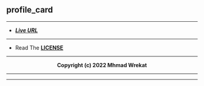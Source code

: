 ## profile_card

---
- ***[Live URL](https://wrekat.vercel.app/)***

---
- Read The **[LICENSE](./LICENSE)**

---
<b>
<p align="center">
Copyright (c) 2022 Mhmad Wrekat
</p>

---







---
<!--
      <h1 className="pt-8 text-2xl font-bold lg:pt-0">Programming Languages</h1>
                            <div className="pt-3 mx-auto border-b-2 border-green-500 opacity-25 w-5/5 lg:mx-0"></div>
                            <div className="flex flex-wrap items-center justify-between mx-auto mt-6 w-5/5 lg:pb-0 lg:w-full">

                                <section className='grid grid-cols-4 gap-3 sm:grid-cols-6'>
                                    <p className='font-serif font-bold '>Python </p><img src='./assest/python.png' className="h-6 fill-current animate-bounce" />
                                    <p className='font-serif font-bold'>Django </p><img src='./assest/django.png' className="h-6 fill-current animate-bounce" />
                                    <p className='font-serif font-bold'>Postgres </p><img src='./assest/postgre.png' className="h-6 fill-current animate-bounce" />
                                    <p className='font-serif font-bold'>JS </p><img src='./assest/js.png' className="h-6 fill-current animate-bounce" />
                                    <p className='font-serif font-bold'>NodeJS </p><img src='./assest/nodejs.png' className="h-6 fill-current animate-bounce" />
                                    <p className='font-serif font-bold'>NextJS </p><img src='./assest/next.png' className="h-6 fill-current animate-bounce" />
                                    <p className='font-serif font-bold'>React </p><img src='./assest/react.png' className="h-6 fill-current animate-bounce" />
                                    <p className='font-serif font-bold'>Mongo </p><img src='./assest/mongo.png' className="h-6 fill-current animate-bounce" />
                                    <p className='font-serif font-bold'>BStrap </p><img src='./assest/bootstrap.png' className="h-6 fill-current animate-bounce" />
                                    <p className='font-serif font-bold'>TWCSS </p><img src='./assest/wind.png' className="h-6 fill-current animate-bounce" />
                                    <p className='font-serif font-bold'>HTML5 </p><img src='./assest/html.png' className="h-6 fill-current animate-bounce" />
                                    <p className='font-serif font-bold'>CSS3 </p><img src='./assest/css.png' className="h-6 fill-current animate-bounce" />
                                </section>

                            </div>
-->